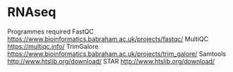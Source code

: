 # RNAseq
Programmes required
FastQC
https://www.bioinformatics.babraham.ac.uk/projects/fastqc/
MultiQC
https://multiqc.info/
TrimGalore
https://www.bioinformatics.babraham.ac.uk/projects/trim_galore/
Samtools
http://www.htslib.org/download/
STAR 
http://www.htslib.org/download/

